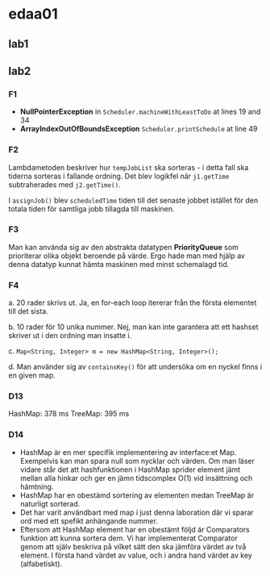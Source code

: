 # edaa01
## lab1


## lab2
### F1
- **NullPointerException** in `Scheduler.machineWithLeastToDo` at lines 19 and 34
- **ArrayIndexOutOfBoundsException** `Scheduler.printSchedule` at line 49

### F2 
Lambdametoden beskriver hur `tempJobList` ska sorteras - i detta fall ska tiderna sorteras i fallande ordning. Det blev logikfel när `j1.getTime` subtraherades med `j2.getTime()`.

I `assignJob()` blev `scheduledTime` tiden till det senaste jobbet istället för den totala tiden för samtliga jobb tillagda till maskinen.

### F3
Man kan använda sig av den abstrakta datatypen **PriorityQueue** som prioriterar olika objekt beroende på värde. Ergo hade man med hjälp av denna datatyp kunnat hämta maskinen med minst schemalagd tid.

### F4
a. 20 rader skrivs ut. Ja, en for-each loop itererar från the första elementet till det sista.

b. 10 rader för 10 unika nummer. Nej, man kan inte garantera att ett hashset skriver ut i den ordning man insatte i.

c. `Map<String, Integer> m = new HashMap<String, Integer>();`

d. Man använder sig av `containsKey()` för att undersöka om en nyckel finns i en given map.

### D13
HashMap: 378 ms
TreeMap: 395 ms

### D14
- HashMap är en mer specifik implementering av interface:et Map. Exempelvis kan man spara null som nycklar och värden.
Om man läser vidare står det att hashfunktionen i HashMap sprider element jämt mellan alla hinkar och ger en jämn tidscomplex O(1) vid insättning och hämtning.
- HashMap har en obestämd sortering av elementen medan TreeMap är naturligt sorterad.
- Det har varit användbart med map i just denna laboration där vi sparar ord med ett spefikt anhängande nummer.
- Eftersom att HashMap element har en obestämt följd är Comparators funktion att kunna sortera dem. Vi har implementerat Comparator genom att själv beskriva på vilket sätt den ska jämföra värdet av två element. I första hand värdet av value, och i andra hand värdet av key (alfabetiskt). 
